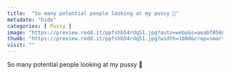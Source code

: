 ```yaml
---
title:  "So many potential people looking at my pussy 🤤"
metadate: "hide"
categories: [ Pussy ]
image: "https://preview.redd.it/ppfshb54rdq51.jpg?auto=webp&s=aeabf8568ac67afb7473f16717f28e0ebc863f77"
thumb: "https://preview.redd.it/ppfshb54rdq51.jpg?width=1080&crop=smart&auto=webp&s=9663f05b12c8121bdc2628296380ac3437df59a8"
visit: ""
---
```

So many potential people looking at my pussy 🤤
